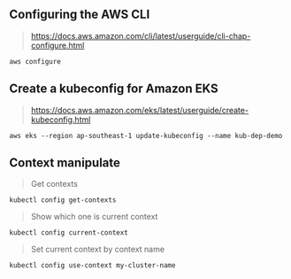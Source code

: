 ## Configuring the AWS CLI
> https://docs.aws.amazon.com/cli/latest/userguide/cli-chap-configure.html
```
aws configure
```
## Create a kubeconfig for Amazon EKS  
> https://docs.aws.amazon.com/eks/latest/userguide/create-kubeconfig.html
```
aws eks --region ap-southeast-1 update-kubeconfig --name kub-dep-demo
```
## Context manipulate
> Get contexts
```
kubectl config get-contexts
```
> Show which one is current context
```
kubectl config current-context
```
> Set current context by context name

```
kubectl config use-context my-cluster-name
```